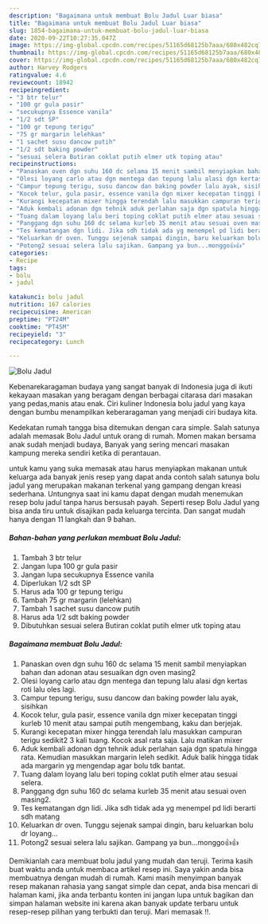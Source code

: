 ```yaml
---
description: "Bagaimana untuk membuat Bolu Jadul Luar biasa"
title: "Bagaimana untuk membuat Bolu Jadul Luar biasa"
slug: 1854-bagaimana-untuk-membuat-bolu-jadul-luar-biasa
date: 2020-09-22T10:27:35.047Z
image: https://img-global.cpcdn.com/recipes/51165d68125b7aaa/680x482cq70/bolu-jadul-foto-resep-utama.jpg
thumbnail: https://img-global.cpcdn.com/recipes/51165d68125b7aaa/680x482cq70/bolu-jadul-foto-resep-utama.jpg
cover: https://img-global.cpcdn.com/recipes/51165d68125b7aaa/680x482cq70/bolu-jadul-foto-resep-utama.jpg
author: Harvey Rodgers
ratingvalue: 4.6
reviewcount: 18942
recipeingredient:
- "3 btr telur"
- "100 gr gula pasir"
- "secukupnya Essence vanila"
- "1/2 sdt SP"
- "100 gr tepung terigu"
- "75 gr margarin lelehkan"
- "1 sachet susu dancow putih"
- "1/2 sdt baking powder"
- "sesuai selera Butiran coklat putih elmer utk toping atau"
recipeinstructions:
- "Panaskan oven dgn suhu 160 dc selama 15 menit sambil menyiapkan bahan dan adonan atau sesuaikan dgn oven masing2"
- "Olesi loyang carlo atau dgn mentega dan tepung lalu alasi dgn kertas roti lalu oles lagi."
- "Campur tepung terigu, susu dancow dan baking powder lalu ayak, sisihkan"
- "Kocok telur, gula pasir, essence vanila dgn mixer kecepatan tinggi kurleb 10 menit atau sampai putih mengembang, kaku dan berjejak."
- "Kurangi kecepatan mixer hingga terendah lalu masukkan campuran terigu sedikit2 3 kali tuang. Kocok asal rata saja. Lalu matikan mixer"
- "Aduk kembali adonan dgn tehnik aduk perlahan saja dgn spatula hingga rata. Kemudian masukkan margarin leleh sedikit. Aduk balik hingga tidak ada margarin yg mengendap agar bolu tdk bantat."
- "Tuang dalam loyang lalu beri toping coklat putih elmer atau sesuai selera."
- "Panggang dgn suhu 160 dc selama kurleb 35 menit atau sesuai oven masing2."
- "Tes kematangan dgn lidi. Jika sdh tidak ada yg menempel pd lidi berarti sdh matang"
- "Keluarkan dr oven. Tunggu sejenak sampai dingin, baru keluarkan bolu dr loyang..."
- "Potong2 sesuai selera lalu sajikan. Gampang ya bun...monggo👍👍"
categories:
- Recipe
tags:
- bolu
- jadul

katakunci: bolu jadul 
nutrition: 167 calories
recipecuisine: American
preptime: "PT24M"
cooktime: "PT45M"
recipeyield: "3"
recipecategory: Lunch

---
```



![Bolu Jadul](https://img-global.cpcdn.com/recipes/51165d68125b7aaa/680x482cq70/bolu-jadul-foto-resep-utama.jpg)

Kebenarekaragaman budaya yang sangat banyak di Indonesia juga di ikuti kekayaan masakan yang beragam dengan berbagai citarasa dari masakan yang pedas,manis atau enak. Ciri kuliner Indonesia bolu jadul yang kaya dengan bumbu menampilkan keberaragaman yang menjadi ciri budaya kita.




Kedekatan rumah tangga bisa ditemukan dengan cara simple. Salah satunya adalah memasak Bolu Jadul untuk orang di rumah. Momen makan bersama anak sudah menjadi budaya, Banyak yang sering mencari masakan kampung mereka sendiri ketika di perantauan.

untuk kamu yang suka memasak atau harus menyiapkan makanan untuk keluarga ada banyak jenis resep yang dapat anda contoh salah satunya bolu jadul yang merupakan makanan terkenal yang gampang dengan kreasi sederhana. Untungnya saat ini kamu dapat dengan mudah menemukan resep bolu jadul tanpa harus bersusah payah.
Seperti resep Bolu Jadul yang bisa anda tiru untuk disajikan pada keluarga tercinta. Dan sangat mudah hanya dengan 11 langkah dan 9 bahan.


<!--inarticleads1-->

##### Bahan-bahan yang perlukan membuat Bolu Jadul:

1. Tambah 3 btr telur
1. Jangan lupa 100 gr gula pasir
1. Jangan lupa secukupnya Essence vanila
1. Diperlukan 1/2 sdt SP
1. Harus ada 100 gr tepung terigu
1. Tambah 75 gr margarin (lelehkan)
1. Tambah 1 sachet susu dancow putih
1. Harus ada 1/2 sdt baking powder
1. Dibutuhkan sesuai selera Butiran coklat putih elmer utk toping atau




<!--inarticleads2-->

##### Bagaimana membuat  Bolu Jadul:

1. Panaskan oven dgn suhu 160 dc selama 15 menit sambil menyiapkan bahan dan adonan atau sesuaikan dgn oven masing2
1. Olesi loyang carlo atau dgn mentega dan tepung lalu alasi dgn kertas roti lalu oles lagi.
1. Campur tepung terigu, susu dancow dan baking powder lalu ayak, sisihkan
1. Kocok telur, gula pasir, essence vanila dgn mixer kecepatan tinggi kurleb 10 menit atau sampai putih mengembang, kaku dan berjejak.
1. Kurangi kecepatan mixer hingga terendah lalu masukkan campuran terigu sedikit2 3 kali tuang. Kocok asal rata saja. Lalu matikan mixer
1. Aduk kembali adonan dgn tehnik aduk perlahan saja dgn spatula hingga rata. Kemudian masukkan margarin leleh sedikit. Aduk balik hingga tidak ada margarin yg mengendap agar bolu tdk bantat.
1. Tuang dalam loyang lalu beri toping coklat putih elmer atau sesuai selera.
1. Panggang dgn suhu 160 dc selama kurleb 35 menit atau sesuai oven masing2.
1. Tes kematangan dgn lidi. Jika sdh tidak ada yg menempel pd lidi berarti sdh matang
1. Keluarkan dr oven. Tunggu sejenak sampai dingin, baru keluarkan bolu dr loyang...
1. Potong2 sesuai selera lalu sajikan. Gampang ya bun...monggo👍👍




Demikianlah cara membuat bolu jadul yang mudah dan teruji. Terima kasih buat waktu anda untuk membaca artikel resep ini. Saya yakin anda bisa membuatnya dengan mudah di rumah. Kami masih menyimpan banyak resep makanan rahasia yang sangat simple dan cepat, anda bisa mencari di halaman kami, jika anda terbantu konten ini jangan lupa untuk bagikan dan simpan halaman website ini karena akan banyak update terbaru untuk resep-resep pilihan yang terbukti dan teruji. Mari memasak !!. 
